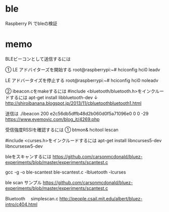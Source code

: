 # ble
Raspberry Pi でbleの検証


# memo

﻿BLEビーコンとして送信するには

①
LE アドバイターズを開始する
root@raspberrypi:~# hciconfig hci0 leadv

LE アドバータイズを停止する
root@raspberrypi:~# hciconfig hci0 noleadv





②
ibeacon.cをmakeするには
#include <bluetooth/bluetooth.h>をインクルードするには
apt-get install libbluetooth-dev
↓
http://shiroibanana.blogspot.jp/2013/11/cbluetoothbluetooth1.html

送信は
./ibeacon 200 e2c56db5dffb48d2b060d0f5a71096e0 0 0 -29
https://www.eyemovic.com/blog_it/4269.php


受信強度RSSIを確認するには
①
btmon&
hcitool lescan



#include <curses.h>をインクルードするには
apt-get install libncurses5-dev libncursesw5-dev



bleをスキャンするには
https://github.com/carsonmcdonald/bluez-experiments/blob/master/experiments/scantest.c 

gcc -g -o ble-scantest ble-scantest.c -lbluetooth -lcurses



ble scan サンプル
https://github.com/carsonmcdonald/bluez-experiments/blob/master/experiments/scantest.c



Bluetooth 　simplescan.c
http://people.csail.mit.edu/albert/bluez-intro/c404.html
